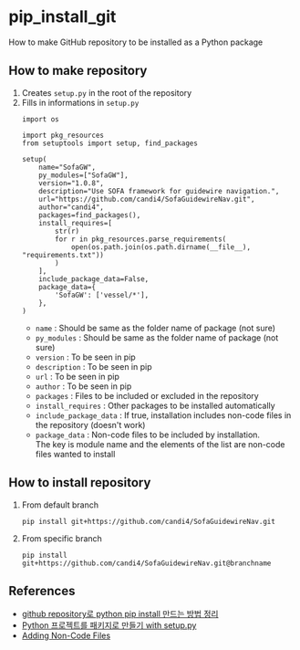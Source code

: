 # pip_install_git
How to make GitHub repository to be installed as a Python package

## How to make repository
1. Creates `setup.py` in the root of the repository
2. Fills in informations in `setup.py`
    ```
    import os

    import pkg_resources
    from setuptools import setup, find_packages

    setup(
        name="SofaGW",
        py_modules=["SofaGW"],
        version="1.0.8",
        description="Use SOFA framework for guidewire navigation.",
        url="https://github.com/candi4/SofaGuidewireNav.git",
        author="candi4",
        packages=find_packages(),
        install_requires=[
            str(r)
            for r in pkg_resources.parse_requirements(
                open(os.path.join(os.path.dirname(__file__), "requirements.txt"))
            )
        ],
        include_package_data=False,
        package_data={
            'SofaGW': ['vessel/*'],
        },
    )
    ```
    * `name` : Should be same as the folder name of package (not sure)
    * `py_modules` : Should be same as the folder name of package (not sure)
    * `version` : To be seen in pip
    * `description` : To be seen in pip
    * `url` : To be seen in pip
    * `author` : To be seen in pip
    * `packages` : Files to be included or excluded in the repository
    * `install_requires` : Other packages to be installed automatically
    * `include_package_data` : If true, installation includes non-code files in the repository (doesn't work)
    * `package_data` : Non-code files to be included by installation.    
    The key is module name and the elements of the list are non-code files wanted to install

## How to install repository
1. From default branch
    ```
    pip install git+https://github.com/candi4/SofaGuidewireNav.git
    ```
2. From specific branch
    ```
    pip install git+https://github.com/candi4/SofaGuidewireNav.git@branchname
    ```
## References
* [github repository로 python pip install 만드는 방법 정리](https://lsjsj92.tistory.com/592)
* [Python 프로젝트를 패키지로 만들기 with setup.py](https://velog.io/@rhee519/python-project-packaging-setuptools)
* [Adding Non-Code Files](https://python-packaging.readthedocs.io/en/latest/non-code-files.html)

